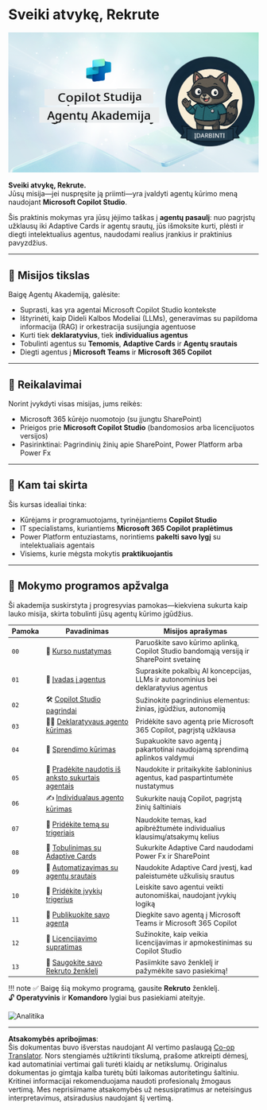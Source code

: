 <!--
CO_OP_TRANSLATOR_METADATA:
{
  "original_hash": "8b5ecad9d5d073ea3f4c2b844e80f2e5",
  "translation_date": "2025-10-22T00:20:28+00:00",
  "source_file": "docs/recruit/README.md",
  "language_code": "lt"
}
-->
# Sveiki atvykę, Rekrute

![Copilot Studio Agent Academy Recruit](../../../../translated_images/mcs-agent-academy-recruit-banner.f01c323f046afa313523de9d6da40d3774cc0fc0d1a4bf66e2ea0568b31b960c.lt.png)

**Sveiki atvykę, Rekrute.**  
Jūsų misija—jei nuspręsite ją priimti—yra įvaldyti agentų kūrimo meną naudojant **Microsoft Copilot Studio**.

Šis praktinis mokymas yra jūsų įėjimo taškas į **agentų pasaulį**: nuo pagrįstų užklausų iki Adaptive Cards ir agentų srautų, jūs išmoksite kurti, plėsti ir diegti intelektualius agentus, naudodami realius įrankius ir praktinius pavyzdžius.

---

## 🎯 Misijos tikslas

Baigę Agentų Akademiją, galėsite:

- Suprasti, kas yra agentai Microsoft Copilot Studio kontekste
- Ištyrinėti, kaip Dideli Kalbos Modeliai (LLMs), generavimas su papildoma informacija (RAG) ir orkestracija susijungia agentuose
- Kurti tiek **deklaratyvius**, tiek **individualius agentus**
- Tobulinti agentus su **Temomis**, **Adaptive Cards** ir **Agentų srautais**
- Diegti agentus į **Microsoft Teams** ir **Microsoft 365 Copilot**

---

## 🧪 Reikalavimai

Norint įvykdyti visas misijas, jums reikės:

- Microsoft 365 kūrėjo nuomotojo (su įjungtu SharePoint)
- Prieigos prie **Microsoft Copilot Studio** (bandomosios arba licencijuotos versijos)
- Pasirinktinai: Pagrindinių žinių apie SharePoint, Power Platform arba Power Fx

---

## 🧬 Kam tai skirta

Šis kursas idealiai tinka:

- Kūrėjams ir programuotojams, tyrinėjantiems **Copilot Studio**
- IT specialistams, kuriantiems **Microsoft 365 Copilot praplėtimus**
- Power Platform entuziastams, norintiems **pakelti savo lygį** su intelektualiais agentais
- Visiems, kurie mėgsta mokytis **praktikuojantis**

---

## 🧭 Mokymo programos apžvalga

Ši akademija suskirstyta į progresyvias pamokas—kiekviena sukurta kaip lauko misija, skirta tobulinti jūsų agentų kūrimo įgūdžius.

| Pamoka | Pavadinimas | Misijos aprašymas |
|--------|-------------|-------------------|
| `00` | 🧰 [Kurso nustatymas](./00-course-setup/README.md) | Paruoškite savo kūrimo aplinką, Copilot Studio bandomąją versiją ir SharePoint svetainę |
| `01` | 🧠 [Įvadas į agentus](./01-introduction-to-agents/README.md) | Supraskite pokalbių AI koncepcijas, LLMs ir autonominius bei deklaratyvius agentus |
| `02` | 🛠️ [Copilot Studio pagrindai](./02-copilot-studio-fundamentals/README.md) | Sužinokite pagrindinius elementus: žinias, įgūdžius, autonomiją |
| `03` | 👩‍💻 [Deklaratyvaus agento kūrimas](./03-create-a-declarative-agent-for-M365Copilot/README.md) | Pridėkite savo agentą prie Microsoft 365 Copilot, pagrįstą užklausa |
| `04` | 🧩 [Sprendimo kūrimas](./04-creating-a-solution/README.md) | Supakuokite savo agentą į pakartotinai naudojamą sprendimą aplinkos valdymui |
| `05` | 🚀 [Pradėkite naudotis iš anksto sukurtais agentais](./05-using-prebuilt-agents/README.md) | Naudokite ir pritaikykite šabloninius agentus, kad paspartintumėte nustatymus |
| `06` | ✍️ [Individualaus agento kūrimas](./06-create-agent-from-conversation/README.md) | Sukurkite naują Copilot, pagrįstą žinių šaltiniais |
| `07` | 🧠 [Pridėkite temą su trigeriais](./07-add-new-topic-with-trigger/README.md) | Naudokite temas, kad apibrėžtumėte individualius klausimų/atsakymų kelius |
| `08` | 🪪 [Tobulinimas su Adaptive Cards](./08-add-adaptive-card/README.md) | Sukurkite Adaptive Card naudodami Power Fx ir SharePoint |
| `09` | 🔁 [Automatizavimas su agentų srautais](./09-add-an-agent-flow/README.md) | Naudokite Adaptive Card įvestį, kad paleistumėte užkulisių srautus |
| `10` | 🧭 [Pridėkite įvykių trigerius](./10-add-event-triggers/README.md) | Leiskite savo agentui veikti autonomiškai, naudojant įvykių logiką |
| `11` | 📢 [Publikuokite savo agentą](./11-publish-your-agent/README.md) | Diegkite savo agentą į Microsoft Teams ir Microsoft 365 Copilot |
| `12` | 🪪 [Licencijavimo supratimas](./12-understanding-licensing/README.md) | Sužinokite, kaip veikia licencijavimas ir apmokestinimas su Copilot Studio |
| `13` | 🚨 [Saugokite savo Rekruto ženklelį](./course-completion-badges-recruit/README.md) | Pasiimkite savo ženklelį ir pažymėkite savo pasiekimą! |

!!! note
    ✅ Baigę šią mokymo programą, gausite **Rekruto** ženklelį.  
    🔓 **Operatyvinis** ir **Komandoro** lygiai bus pasiekiami ateityje.

<!-- markdownlint-disable-next-line MD033 -->
<img src="https://m365-visitor-stats.azurewebsites.net/agent-academy/recruit" alt="Analitika" />

---

**Atsakomybės apribojimas**:  
Šis dokumentas buvo išverstas naudojant AI vertimo paslaugą [Co-op Translator](https://github.com/Azure/co-op-translator). Nors stengiamės užtikrinti tikslumą, prašome atkreipti dėmesį, kad automatiniai vertimai gali turėti klaidų ar netikslumų. Originalus dokumentas jo gimtąja kalba turėtų būti laikomas autoritetingu šaltiniu. Kritinei informacijai rekomenduojama naudoti profesionalų žmogaus vertimą. Mes neprisiimame atsakomybės už nesusipratimus ar neteisingus interpretavimus, atsiradusius naudojant šį vertimą.